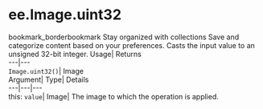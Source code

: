  
#  ee.Image.uint32 
bookmark_borderbookmark Stay organized with collections  Save and categorize content based on your preferences. 
Casts the input value to an unsigned 32-bit integer. 
Usage| Returns  
---|---  
`Image.uint32()`| Image  
Argument| Type| Details  
---|---|---  
this: `value`| Image| The image to which the operation is applied.  
